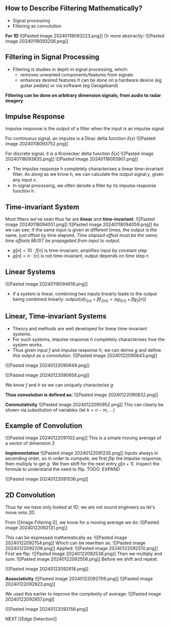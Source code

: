 ## How to Describe Filtering Mathematically?
- Signal processing  
- Filtering as convolution

**For 1D**
![[Pasted image 20240118093223.png]]
Or more abstractly:
![[Pasted image 20240118093256.png]]

## Filtering in Signal Processing
- Filtering is studies in depth in signal processing, which:
	- removes unwanted components/features from signals
	- enhances desired features
It can be done on a hardware device (eg guitar pedals) or via software (eg Garageband)

**Filtering can be done on arbitrary dimension signals; from audio to radar imagery**

## Impulse Response
Impulse response is the output of a filter when the input is an impulse signal

For continuous signal, an impulse is a Dirac delta function $\delta (x)$
![[Pasted image 20240118093752.png]]

For discrete signal, it is a Kronecker delta function $\delta[x]$
![[Pasted image 20240118093835.png]]
![[Pasted image 20240118093901.png]]
- The impulse response h completely characterises a linear time-invariant filter. As along as we know h, we can calculate the output signal 𝑦, given any input 𝑥.
- In signal processing, we often denote a filter by its impulse response function h.

## Time-invariant System
Most filters we've seen thus far are **linear** and **time-invariant**.
![[Pasted image 20240118094051.png]]
![[Pasted image 20240118094059.png]]
As we can see; if the same input is given at different times, the output is the same, just offset by time elapsed. *Time elapsed offset must be the same; time offsets MUST be propagated from input to output.*
- $g[n] = 10 \cdot f[n]$ is time-invariant, amplifies input by constant step
- $g[n] = n \cdot [n]$ is not time-invariant, output depends on time step n

## Linear Systems
![[Pasted image 20240118094619.png]]
- if a system is linear, combining two inputs linearly leads to the output being combined linearly:
	$output(\alpha f_{1[n]} + \beta f_{2[n]}= \alpha g_{1[n]} + \beta g_2[n] )$
## Linear, Time-invariant Systems
- Theory and methods are well developed for linear time-invariant systems.
- For such systems, impulse response $h$ completely characterises how the system works.
- Thus given input $f$ and impulse response $h$; we can derive $g$ and define this output as a *convolution.*
![[Pasted image 20240122090643.png]]

![[Pasted image 20240122090649.png]]

![[Pasted image 20240122090658.png]]

We know $f$ and $h$ so we can uniquely characterise $g$

**Thus convolution is defined as:**
![[Pasted image 20240122090832.png]]

**Commutativity**
![[Pasted image 20240122090952.png]]
This can clearly be shown via substitution of variables (let $k = n - m$, …)

## Example of Convolution
![[Pasted image 20240122091102.png]]
This is a simple moving average of a vector of dimension 3

**Implementation**
![[Pasted image 20240122091235.png]]
Inputs always in ascending order, so in order to compute, we first *flip* the impulse response, then multiply to get $g$. We then shift for the next entry $g[n + 1]$. Inspect the formula to understand the need to flip. TODO: EXPAND

![[Pasted image 20240122091536.png]]

## 2D Convolution
Thus far we have only looked at 1D; we are not sound engineers so let's move onto 2D.

From [[Image Filtering I]], we know for a moving average we do:
![[Pasted image 20240122092131.png]]

This can be expressed mathematically as:
![[Pasted image 20240122092154.png]]
Which can be rewritten as:
![[Pasted image 20240122092208.png]]
Applied:
![[Pasted image 20240122092510.png]]
First we flip:
![[Pasted image 20240122092538.png]]
Then we multiply and sum:
![[Pasted image 20240122092556.png]]
Before we shift and repeat.

![[Pasted image 20240122092618.png]]

**Associativity**
![[Pasted image 20240122092709.png]]
![[Pasted image 20240122092823.png]]

We used this earlier to improve the complexity of average:
![[Pasted image 20240122092857.png]]

![[Pasted image 20240122093156.png]]

NEXT [[Edge Detection]]
